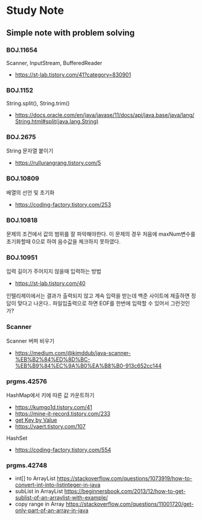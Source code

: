 # Study Note

## Simple note with problem solving

### BOJ.11654
Scanner, InputStream, BufferedReader
- https://st-lab.tistory.com/41?category=830901

### BOJ.1152
String.split(), String.trim()
- https://docs.oracle.com/en/java/javase/11/docs/api/java.base/java/lang/String.html#split(java.lang.String)

### BOJ.2675
String 문자열 붙이기
- https://rullurangrang.tistory.com/5

### BOJ.10809
배열의 선언 및 초기화
- https://coding-factory.tistory.com/253

### BOJ.10818
문제의 조건에서 값의 범위를 잘 파악해야한다. 이 문제의 경우 처음에 maxNum변수를 초기화할때 0으로 하여 음수값을 체크하지 못하였다.

### BOJ.10951
입력 길이가 주어지지 않을때 입력하는 방법
- https://st-lab.tistory.com/40

인텔리제이에서는 결과가 출력되지 않고 계속 입력을 받는데 백준 사이트에 제출하면 정답이 맞다고 나온다.. 
파일입출력으로 하면 EOF를 한번에 입력할 수 있어서 그런것인가?

### Scanner
Scanner 버퍼 비우기
- https://medium.com/@kimddub/java-scanner-%EB%B2%84%ED%8D%BC-%EB%B9%84%EC%9A%B0%EA%B8%B0-913c652cc144

### prgms.42576

HashMap에서 키에 따른 값 카운트하기
- https://kumgo1d.tistory.com/41
- https://mine-it-record.tistory.com/233
- [get Key by Value](https://rios.tistory.com/entry/JAVA-hashMap-key%EA%B0%92%EC%9C%BC%EB%A1%9C-value-%EC%B0%BE%EA%B8%B0-value%EB%A1%9C-key%EA%B0%92-%EC%B0%BE%EA%B8%B0)
- https://vaert.tistory.com/107

HashSet
- https://coding-factory.tistory.com/554

### prgms.42748
- int[] to ArrayList
https://stackoverflow.com/questions/1073919/how-to-convert-int-into-listinteger-in-java
- subList in ArrayList
https://beginnersbook.com/2013/12/how-to-get-sublist-of-an-arraylist-with-example/
- copy range in Array
https://stackoverflow.com/questions/11001720/get-only-part-of-an-array-in-java
